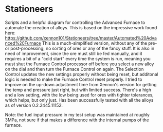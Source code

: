 # Stationeers
Scripts and a helpful diagram for controlling the Advanced Furnace to automate the creation of alloys. This is based on the impressive work found here:
https://github.com/xennon101/Stationeers/tree/master/Automated%20Advanced%20Furnace
This is a much-simplified version, without any of the pre- or post-processing, no sorting of ores or any of the fancy stuff.  It is also in need of improvement, since the ore must still be fed manually, and it requires a bit of a "cold start" every time the system is run, meaning you must shut the Furnace Control processor off before you select a new alloy on the dial and then turn the Furnace Control on again.  The Selection Control updates the new settings properly without being reset, but additonal logic is needed to make the Furnace Control reset properly. I tried to improve on the up-down adjustment time from Xennon's version for getting the temp and pressure just right, but with limited success. There's a high and a low setting, with the low being used for ores with tighter tolerances, which helps, but only just. Has been successfully tested with all the alloys as of version 0.2.2445.11152.

Note: the fuel input pressure in my test setup was maintained at roughly 3MPa, not sure if that makes a difference with the internal pumps of the furnace.
